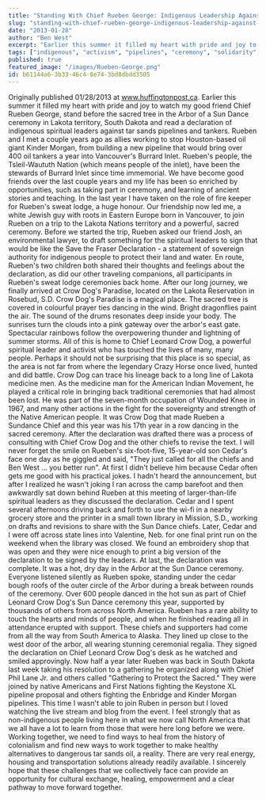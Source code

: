 ```yaml
---
title: "Standing With Chief Rueben George: Indigenous Leadership Against Tar Sands"
slug: "standing-with-chief-rueben-george-indigenous-leadership-against-tar-sands"
date: "2013-01-28"
author: "Ben West"
excerpt: "Earlier this summer it filled my heart with pride and joy to watch my good friend Chief Rueben George, stand before the sacred tree in the Arbor of a Sun Dance ceremony in Lakota territory, South Dakota and read a declaration of indigenous spiritual leaders against tar sands pipelines and tankers."
tags: ["indigenous", "activism", "pipelines", "ceremony", "solidarity", "environment"]
published: true
featured_image: "/images/Rueben-George.png"
id: b61144a6-3b33-46c4-8e74-3bd8dbdd3505
---
```


Originally published 01/28/2013 at www.huffingtonpost.ca. Earlier this summer it filled my heart with pride and joy to watch my good friend Chief Rueben George, stand before the sacred tree in the Arbor of a Sun Dance ceremony in Lakota territory, South Dakota and read a declaration of indigenous spiritual leaders against tar sands pipelines and tankers. Rueben and I met a couple years ago as allies working to stop Houston-based oil giant Kinder Morgan, from building a new pipeline that would bring over 400 oil tankers a year into Vancouver's Burrard Inlet. Rueben's people, the Tsleil-Waututh Nation (which means people of the inlet), have been the stewards of Burrard Inlet since time immemorial. We have become good friends over the last couple years and my life has been so enriched by opportunities, such as taking part in ceremony, and learning of ancient stories and teaching. In the last year I have taken on the role of fire keeper for Rueben's sweat lodge, a huge honour. Our friendship now led me, a white Jewish guy with roots in Eastern Europe born in Vancouver, to join Rueben on a trip to the Lakota Nations territory and a powerful, sacred ceremony. Before we started the trip, Rueben asked our friend Josh, an environmental lawyer, to draft something for the spiritual leaders to sign that would be like the Save the Fraser Declaration - a statement of sovereign authority for indigenous people to protect their land and water. En route, Rueben's two children both shared their thoughts and feelings about the declaration, as did our other traveling companions, all participants in Rueben's sweat lodge ceremonies back home. After our long journey, we finally arrived at Crow Dog's Paradise, located on the Lakota Reservation in Rosebud, S.D. Crow Dog's Paradise is a magical place. The sacred tree is covered in colourful prayer ties dancing in the wind. Bright dragonflies paint the air. The sound of the drums resonates deep inside your body. The sunrises turn the clouds into a pink gateway over the arbor's east gate. Spectacular rainbows follow the overpowering thunder and lightning of summer storms. All of this is home to Chief Leonard Crow Dog, a powerful spiritual leader and activist who has touched the lives of many, many people. Perhaps it should not be surprising that this place is so special, as the area is not far from where the legendary Crazy Horse once lived, hunted and did battle. Crow Dog can trace his lineage back to a long line of Lakota medicine men. As the medicine man for the American Indian Movement, he played a critical role in bringing back traditional ceremonies that had almost been lost. He was part of the seven-month occupation of Wounded Knee in 1967, and many other actions in the fight for the sovereignty and strength of the Native American people. It was Crow Dog that made Rueben a Sundance Chief and this year was his 17th year in a row dancing in the sacred ceremony. After the declaration was drafted there was a process of consulting with Chief Crow Dog and the other chiefs to revise the text. I will never forget the smile on Rueben's six-foot-five, 15-year-old son Cedar's face one day as he giggled and said, "They just called for all the chiefs and Ben West … you better run". At first I didn't believe him because Cedar often gets me good with his practical jokes. I hadn't heard the announcement, but after I realized he wasn't joking I ran across the camp barefoot and then awkwardly sat down behind Rueben at this meeting of larger-than-life spiritual leaders as they discussed the declaration. Cedar and I spent several afternoons driving back and forth to use the wi-fi in a nearby grocery store and the printer in a small town library in Mission, S.D., working on drafts and revisions to share with the Sun Dance chiefs. Later, Cedar and I were off across state lines into Valentine, Neb. for one final print run on the weekend when the library was closed. We found an embroidery shop that was open and they were nice enough to print a big version of the declaration to be signed by the leaders. At last, the declaration was complete. It was a hot, dry day in the Arbor at the Sun Dance ceremony. Everyone listened silently as Rueben spoke, standing under the cedar bough roofs of the outer circle of the Arbor during a break between rounds of the ceremony. Over 600 people danced in the hot sun as part of Chief Leonard Crow Dog's Sun Dance ceremony this year, supported by thousands of others from across North America. Rueben has a rare ability to touch the hearts and minds of people, and when he finished reading all in attendance erupted with support. These chiefs and supporters had come from all the way from South America to Alaska. They lined up close to the west door of the arbor, all wearing stunning ceremonial regalia. They signed the declaration on Chief Leonard Crow Dog's desk as he watched and smiled approvingly. Now half a year later Rueben was back in South Dakota last week taking his resolution to a gathering he organized along with Chief Phil Lane Jr. and others called "Gathering to Protect the Sacred." They were joined by native Americans and First Nations fighting the Keystone XL pipeline proposal and others fighting the Enbridge and Kinder Morgan pipelines. This time I wasn't able to join Ruben in person but I loved watching the live stream and blog from the event. I feel strongly that as non-indigenous people living here in what we now call North America that we all have a lot to learn from those that were here long before we were. Working together, we need to find ways to heal from the history of colonialism and find new ways to work together to make healthy alternatives to dangerous tar sands oil, a reality. There are very real energy, housing and transportation solutions already readily available. I sincerely hope that these challenges that we collectively face can provide an opportunity for cultural exchange, healing, empowerment and a clear pathway to move forward together.